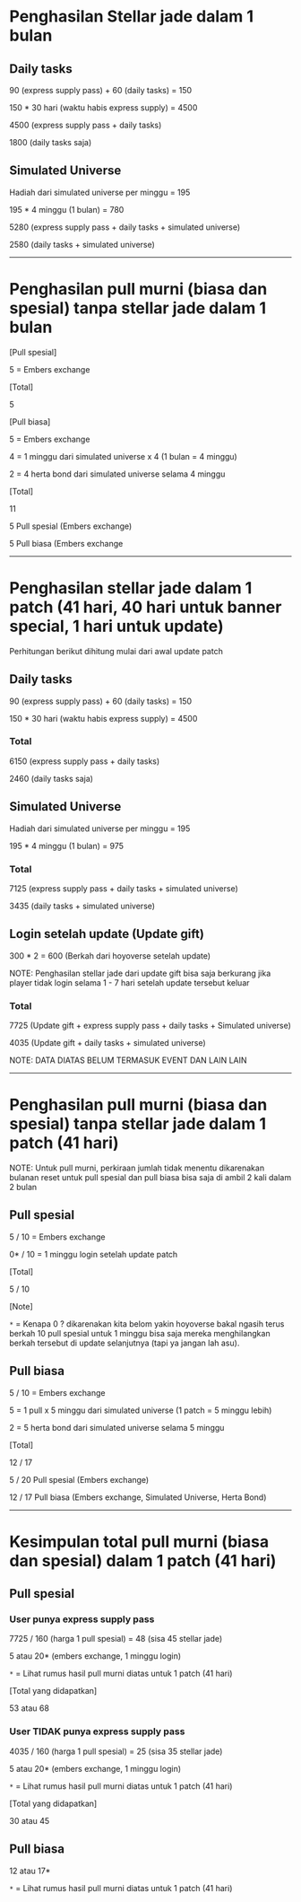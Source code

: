 # Penghasilan Stellar jade dalam 1 bulan

## Daily tasks

90 (express supply pass) + 60 (daily tasks) = 150

150 * 30 hari (waktu habis express supply) = 4500

4500 (express supply pass + daily tasks)

1800 (daily tasks saja)

## Simulated Universe

Hadiah dari simulated universe per minggu = 195

195 * 4 minggu (1 bulan) = 780

5280 (express supply pass + daily tasks + simulated universe)

2580 (daily tasks + simulated universe)

---------------------------------------------------------------------------------------------

# Penghasilan pull murni (biasa dan spesial) tanpa stellar jade dalam 1 bulan

[Pull spesial]

5 = Embers exchange

[Total]

5

[Pull biasa]

5 = Embers exchange

4 = 1 minggu dari simulated universe x 4 (1 bulan = 4 minggu)

2 = 4 herta bond dari simulated universe selama 4 minggu

[Total]

11


5 Pull spesial (Embers exchange)

5 Pull biasa (Embers exchange

---------------------------------------------------------------------------------------------

# Penghasilan stellar jade dalam 1 patch (41 hari, 40 hari untuk banner special, 1 hari untuk update)

Perhitungan berikut dihitung mulai dari awal update patch

## Daily tasks

90 (express supply pass) + 60 (daily tasks) = 150 

150 * 30 hari (waktu habis express supply) = 4500

### Total

6150 (express supply pass + daily tasks)

2460 (daily tasks saja)

## Simulated Universe

Hadiah dari simulated universe per minggu = 195

195 * 4 minggu (1 bulan) = 975

### Total

7125 (express supply pass + daily tasks + simulated universe)

3435 (daily tasks + simulated universe)

## Login setelah update (Update gift)

300 * 2 = 600 (Berkah dari hoyoverse setelah update)

NOTE: Penghasilan stellar jade dari update gift bisa saja berkurang jika player tidak login selama 1 - 7 hari setelah update tersebut keluar

### Total 

7725 (Update gift + express supply pass + daily tasks + Simulated universe)

4035 (Update gift + daily tasks + simulated universe)

NOTE: DATA DIATAS BELUM TERMASUK EVENT DAN LAIN LAIN

---------------------------------------------------------------------------------------------

# Penghasilan pull murni (biasa dan spesial) tanpa stellar jade dalam 1 patch (41 hari)

NOTE: Untuk pull murni, perkiraan jumlah tidak menentu dikarenakan bulanan reset untuk pull spesial dan pull biasa bisa saja di ambil 2 kali dalam 2 bulan

## Pull spesial

5 / 10 = Embers exchange

0* / 10 = 1 minggu login setelah update patch

[Total]

5 / 10

[Note]

`*` = Kenapa 0 ? dikarenakan kita belom yakin hoyoverse bakal ngasih terus berkah 10 pull spesial untuk 1 minggu bisa saja mereka menghilangkan berkah tersebut di update selanjutnya (tapi ya jangan lah asu).

## Pull biasa

5 / 10 = Embers exchange

5 = 1 pull x 5 minggu dari simulated universe (1 patch = 5 minggu lebih)

2 = 5 herta bond dari simulated universe selama 5 minggu

[Total]

12 / 17

5 / 20 Pull spesial (Embers exchange)

12 / 17 Pull biasa (Embers exchange, Simulated Universe, Herta Bond)

---------------------------------------------------------------------------------------------

# Kesimpulan total pull murni (biasa dan spesial) dalam 1 patch (41 hari)

## Pull spesial

### User punya express supply pass

7725 / 160 (harga 1 pull spesial) = 48 (sisa 45 stellar jade)

5 atau 20* (embers exchange, 1 minggu login)

`*` = Lihat rumus hasil pull murni diatas untuk 1 patch (41 hari)

[Total yang didapatkan]

53 atau 68

### User TIDAK punya express supply pass

4035 / 160 (harga 1 pull spesial) = 25 (sisa 35 stellar jade)

5 atau 20* (embers exchange, 1 minggu login)

`*` = Lihat rumus hasil pull murni diatas untuk 1 patch (41 hari)

[Total yang didapatkan]

30 atau 45

## Pull biasa

12 atau 17* 

`*` = Lihat rumus hasil pull murni diatas untuk 1 patch (41 hari)
